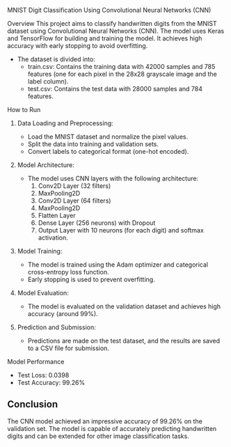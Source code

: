
MNIST Digit Classification Using Convolutional Neural Networks (CNN)

Overview
This project aims to classify handwritten digits from the MNIST dataset using Convolutional Neural Networks (CNN). The model uses Keras and TensorFlow for building and training the model. It achieves high accuracy with early stopping to avoid overfitting.

- The dataset is divided into:
  - train.csv: Contains the training data with 42000 samples and 785 features (one for each pixel in the 28x28 grayscale image and the label column).
  - test.csv: Contains the test data with 28000 samples and 784 features.

How to Run
1. Data Loading and Preprocessing:
   - Load the MNIST dataset and normalize the pixel values.
   - Split the data into training and validation sets.
   - Convert labels to categorical format (one-hot encoded).

2. Model Architecture:
   - The model uses CNN layers with the following architecture:
     1. Conv2D Layer (32 filters)
     2. MaxPooling2D
     3. Conv2D Layer (64 filters)
     4. MaxPooling2D
     5. Flatten Layer
     6. Dense Layer (256 neurons) with Dropout
     7. Output Layer with 10 neurons (for each digit) and softmax activation.

3. Model Training:
   - The model is trained using the Adam optimizer and categorical cross-entropy loss function.
   - Early stopping is used to prevent overfitting.

4. Model Evaluation:
   - The model is evaluated on the validation dataset and achieves high accuracy (around 99%).

5. Prediction and Submission:
   - Predictions are made on the test dataset, and the results are saved to a CSV file for submission.

Model Performance
- Test Loss: 0.0398
- Test Accuracy: 99.26%

## Conclusion
The CNN model achieved an impressive accuracy of 99.26% on the validation set. The model is capable of accurately predicting handwritten digits and can be extended for other image classification tasks.

